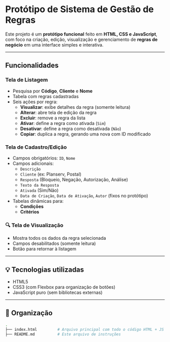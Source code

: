 # Protótipo de Sistema de Gestão de Regras

Este projeto é um **protótipo funcional** feito em **HTML, CSS e JavaScript**, com foco na criação, edição, visualização e gerenciamento de **regras de negócio** em uma interface simples e interativa.

---

## Funcionalidades

### Tela de Listagem
- Pesquisa por **Código**, **Cliente** e **Nome**
- Tabela com regras cadastradas
- Seis ações por regra:
  - **Visualizar**: exibe detalhes da regra (somente leitura)
  - **Alterar**: abre tela de edição da regra
  - **Excluir**: remove a regra da lista
  - **Ativar**: define a regra como ativada (`Sim`)
  - **Desativar**: define a regra como desativada (`Não`)
  - **Copiar**: duplica a regra, gerando uma nova com ID modificado

### Tela de Cadastro/Edição
- Campos obrigatórios: `ID`, `Nome`
- Campos adicionais:
  - `Descrição`
  - `Cliente` (ex: Planserv, Postal)
  - `Resposta` (Bloqueio, Negação, Autorização, Análise)
  - `Texto da Resposta`
  - `Ativada` (Sim/Não)
  - `Data de Criação`, `Data de Ativação`, `Autor` (fixos no protótipo)
- Tabelas dinâmicas para:
  - **Condições**
  - **Critérios**

### 🔍 Tela de Visualização
- Mostra todos os dados da regra selecionada
- Campos desabilitados (somente leitura)
- Botão para retornar à listagem

---

## 💡 Tecnologias utilizadas

- HTML5
- CSS3 (com Flexbox para organização de botões)
- JavaScript puro (sem bibliotecas externas)

---

## 📂 Organização

```bash
.
├── index.html         # Arquivo principal com todo o código HTML + JS + CSS
├── README.md          # Este arquivo de instruções
